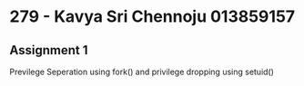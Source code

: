 # 279 - Kavya Sri Chennoju 013859157


## Assignment 1


Previlege Seperation using fork() and privilege dropping using setuid()
